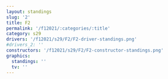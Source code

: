 ```yaml
---
layout: standings
slug: '2'
title: F2
permalink: '/f12021/:categories/:title'
category: s29
drivers: '/f12021/s29/F2/F2-driver-standings.png'
#drivers_2: ''
constructors: '/f12021/s29/F2/F2-constructor-standings.png'
graphics:
  standings: ''
  tv: ''
---
```


